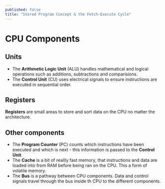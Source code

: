 ```yaml
---
published: false
title: "Stored Program Concept & the Fetch-Execute Cycle"
---
```

# CPU Components

## Units

+ The **Arithmetic Logic Unit** (ALU) handles mathematical and logical operations such as additions, subtractions and comparisions.
+ The **Control Unit** (CU) uses electrical signals to ensure instructions are executed in sequential order.

## Registers

**Registers** are small areas to store and sort data on the CPU no matter the architecture.

## Other components

+ The **Program Counter** (PC) counts which instructions have been executed and which is next - this information is passed to the **Control Unit**.
+ The **Cache** is a bit of reallly fast memory, that instructions and data are loaded into from RAM before being ran on the CPU. This a form of volatile memory.
+ The **Bus** is a pathway between CPU components. Data and control signals travel through the bus inside th CPU to the different components.
